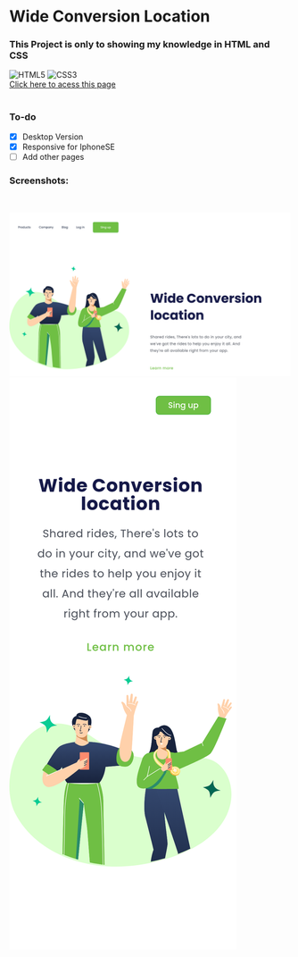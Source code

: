 # Wide Conversion Location

### This Project is only to showing my knowledge in HTML and CSS<br>
![HTML5](https://img.shields.io/badge/html5-%23E34F26.svg?style=for-the-badge&logo=html5&logoColor=white) ![CSS3](https://img.shields.io/badge/css3-%231572B6.svg?style=for-the-badge&logo=css3&logoColor=white)<br>
[Click here to acess this page](https://autstories.github.io/Wide-Conversion-Location/)<br><br>
### To-do
- [x] Desktop Version
- [x] Responsive for IphoneSE
- [ ] Add other pages<br>
### Screenshots: 
<br>

![Desktop Screenshot](/assets/desktop%20(1366%20x%20768).png)
![IphoneSE Screenshot](/assets/mobileIphoneSE.png)
